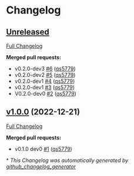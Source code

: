 # Changelog

## [Unreleased](https://github.com/wtfo-guru/kinds/tree/HEAD)

[Full Changelog](https://github.com/wtfo-guru/kinds/compare/v1.0.0...HEAD)

**Merged pull requests:**

- v0.2.0-dev3 [\#6](https://github.com/wtfo-guru/kinds/pull/6) ([qs5779](https://github.com/qs5779))
- v0.2.0-dev2 [\#5](https://github.com/wtfo-guru/kinds/pull/5) ([qs5779](https://github.com/qs5779))
- v0.2.0-dev1 [\#4](https://github.com/wtfo-guru/kinds/pull/4) ([qs5779](https://github.com/qs5779))
- v0.2.0-dev1 [\#3](https://github.com/wtfo-guru/kinds/pull/3) ([qs5779](https://github.com/qs5779))
- V0.2.0-dev0 [\#2](https://github.com/wtfo-guru/kinds/pull/2) ([qs5779](https://github.com/qs5779))

## [v1.0.0](https://github.com/wtfo-guru/kinds/tree/v1.0.0) (2022-12-21)

[Full Changelog](https://github.com/wtfo-guru/kinds/compare/03855920deed4ce74a896419d48a80604a08a4f2...v1.0.0)

**Merged pull requests:**

- v0.1.0 dev0 [\#1](https://github.com/wtfo-guru/kinds/pull/1) ([qs5779](https://github.com/qs5779))

\* *This Changelog was automatically generated by [github_changelog_generator](https://github.com/github-changelog-generator/github-changelog-generator)*
